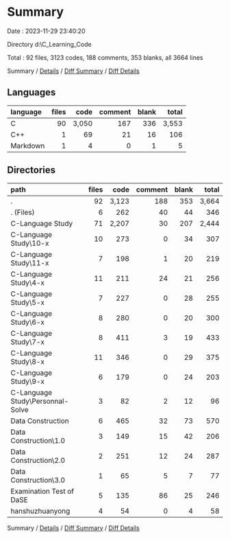 # Summary

Date : 2023-11-29 23:40:20

Directory d:\\C_Learning_Code

Total : 92 files,  3123 codes, 188 comments, 353 blanks, all 3664 lines

Summary / [Details](details.md) / [Diff Summary](diff.md) / [Diff Details](diff-details.md)

## Languages
| language | files | code | comment | blank | total |
| :--- | ---: | ---: | ---: | ---: | ---: |
| C | 90 | 3,050 | 167 | 336 | 3,553 |
| C++ | 1 | 69 | 21 | 16 | 106 |
| Markdown | 1 | 4 | 0 | 1 | 5 |

## Directories
| path | files | code | comment | blank | total |
| :--- | ---: | ---: | ---: | ---: | ---: |
| . | 92 | 3,123 | 188 | 353 | 3,664 |
| . (Files) | 6 | 262 | 40 | 44 | 346 |
| C-Language Study | 71 | 2,207 | 30 | 207 | 2,444 |
| C-Language Study\\10-x | 10 | 273 | 0 | 34 | 307 |
| C-Language Study\\11-x | 7 | 198 | 1 | 20 | 219 |
| C-Language Study\\4-x | 11 | 211 | 24 | 21 | 256 |
| C-Language Study\\5-x | 7 | 227 | 0 | 28 | 255 |
| C-Language Study\\6-x | 8 | 280 | 0 | 20 | 300 |
| C-Language Study\\7-x | 8 | 411 | 3 | 19 | 433 |
| C-Language Study\\8-x | 11 | 346 | 0 | 29 | 375 |
| C-Language Study\\9-x | 6 | 179 | 0 | 24 | 203 |
| C-Language Study\\Personnal-Solve | 3 | 82 | 2 | 12 | 96 |
| Data Construction | 6 | 465 | 32 | 73 | 570 |
| Data Construction\\1.0 | 3 | 149 | 15 | 42 | 206 |
| Data Construction\\2.0 | 2 | 251 | 12 | 24 | 287 |
| Data Construction\\3.0 | 1 | 65 | 5 | 7 | 77 |
| Examination Test of DaSE | 5 | 135 | 86 | 25 | 246 |
| hanshuzhuanyong | 4 | 54 | 0 | 4 | 58 |

Summary / [Details](details.md) / [Diff Summary](diff.md) / [Diff Details](diff-details.md)